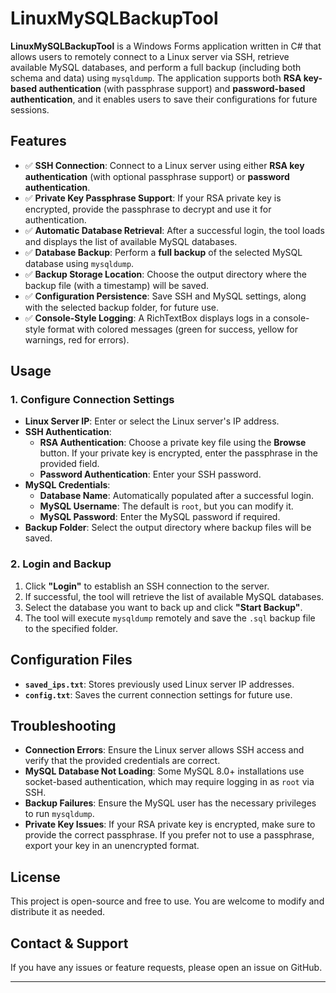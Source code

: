 # LinuxMySQLBackupTool

**LinuxMySQLBackupTool** is a Windows Forms application written in C# that allows users to remotely connect to a Linux server via SSH, retrieve available MySQL databases, and perform a full backup (including both schema and data) using `mysqldump`. The application supports both **RSA key-based authentication** (with passphrase support) and **password-based authentication**, and it enables users to save their configurations for future sessions.

## Features

- ✅ **SSH Connection**: Connect to a Linux server using either **RSA key authentication** (with optional passphrase support) or **password authentication**.
- ✅ **Private Key Passphrase Support**: If your RSA private key is encrypted, provide the passphrase to decrypt and use it for authentication.
- ✅ **Automatic Database Retrieval**: After a successful login, the tool loads and displays the list of available MySQL databases.
- ✅ **Database Backup**: Perform a **full backup** of the selected MySQL database using `mysqldump`.
- ✅ **Backup Storage Location**: Choose the output directory where the backup file (with a timestamp) will be saved.
- ✅ **Configuration Persistence**: Save SSH and MySQL settings, along with the selected backup folder, for future use.
- ✅ **Console-Style Logging**: A RichTextBox displays logs in a console-style format with colored messages (green for success, yellow for warnings, red for errors).

## Usage

### **1. Configure Connection Settings**

- **Linux Server IP**: Enter or select the Linux server's IP address.
- **SSH Authentication**:
  - **RSA Authentication**: Choose a private key file using the **Browse** button. If your private key is encrypted, enter the passphrase in the provided field.
  - **Password Authentication**: Enter your SSH password.
- **MySQL Credentials**:
  - **Database Name**: Automatically populated after a successful login.
  - **MySQL Username**: The default is `root`, but you can modify it.
  - **MySQL Password**: Enter the MySQL password if required.
- **Backup Folder**: Select the output directory where backup files will be saved.

### **2. Login and Backup**

1. Click **"Login"** to establish an SSH connection to the server.
2. If successful, the tool will retrieve the list of available MySQL databases.
3. Select the database you want to back up and click **"Start Backup"**.
4. The tool will execute `mysqldump` remotely and save the `.sql` backup file to the specified folder.

## Configuration Files

- **`saved_ips.txt`**: Stores previously used Linux server IP addresses.
- **`config.txt`**: Saves the current connection settings for future use.

## Troubleshooting

- **Connection Errors**: Ensure the Linux server allows SSH access and verify that the provided credentials are correct.
- **MySQL Database Not Loading**: Some MySQL 8.0+ installations use socket-based authentication, which may require logging in as `root` via SSH.
- **Backup Failures**: Ensure the MySQL user has the necessary privileges to run `mysqldump`.
- **Private Key Issues**: If your RSA private key is encrypted, make sure to provide the correct passphrase. If you prefer not to use a passphrase, export your key in an unencrypted format.

## License

This project is open-source and free to use. You are welcome to modify and distribute it as needed.

## Contact & Support

If you have any issues or feature requests, please open an issue on GitHub.

---
